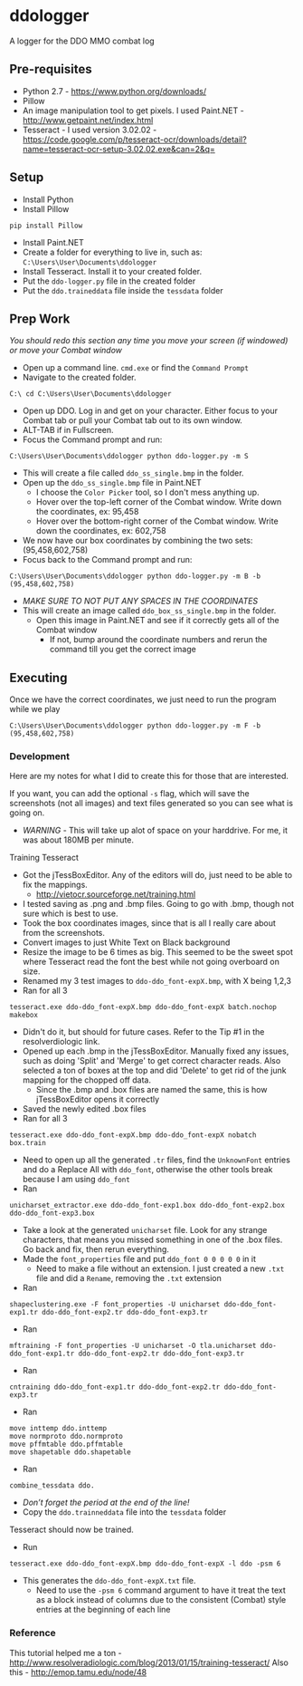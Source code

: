 # ddologger
A logger for the DDO MMO combat log

## Pre-requisites
- Python 2.7 - https://www.python.org/downloads/
- Pillow
- An image manipulation tool to get pixels. I used Paint.NET - http://www.getpaint.net/index.html
- Tesseract - I used version 3.02.02 -  https://code.google.com/p/tesseract-ocr/downloads/detail?name=tesseract-ocr-setup-3.02.02.exe&can=2&q=

## Setup
- Install Python
- Install Pillow
```
pip install Pillow
```
- Install Paint.NET
- Create a folder for everything to live in, such as: `C:\Users\User\Documents\ddologger`
- Install Tesseract. Install it to your created folder.
- Put the `ddo-logger.py` file in the created folder
- Put the `ddo.traineddata` file inside the `tessdata` folder

## Prep Work

*You should redo this section any time you move your screen (if windowed) or move your Combat window*

- Open up a command line. `cmd.exe` or find the `Command Prompt`
- Navigate to the created folder.
```
C:\ cd C:\Users\User\Documents\ddologger
```
- Open up DDO. Log in and get on your character. Either focus to your Combat tab or pull your Combat tab out to its own window.
- ALT-TAB if in Fullscreen.
- Focus the Command prompt and run:
```
C:\Users\User\Documents\ddologger python ddo-logger.py -m S
```
- This will create a file called `ddo_ss_single.bmp` in the folder.
- Open up the `ddo_ss_single.bmp` file in Paint.NET
  - I choose the `Color Picker` tool, so I don't mess anything up.
  - Hover over the top-left corner of the Combat window. Write down the coordinates, ex: 95,458
  - Hover over the bottom-right corner of the Combat window. Write down the coordinates, ex: 602,758
- We now have our box coordinates by combining the two sets: (95,458,602,758)
- Focus back to the Command prompt and run:
```
C:\Users\User\Documents\ddologger python ddo-logger.py -m B -b (95,458,602,758)
```
  - *MAKE SURE TO NOT PUT ANY SPACES IN THE COORDINATES*
- This will create an image called `ddo_box_ss_single.bmp` in the folder.
  - Open this image in Paint.NET and see if it correctly gets all of the Combat window
    - If not, bump around the coordinate numbers and rerun the command till you get the correct image

## Executing

Once we have the correct coordinates, we just need to run the program while we play
```
C:\Users\User\Documents\ddologger python ddo-logger.py -m F -b (95,458,602,758)
```

### Development

Here are my notes for what I did to create this for those that are interested.

If you want, you can add the optional `-s` flag, which will save the screenshots (not all images) and text files generated so you can see what is going on.
- *WARNING* - This will take up alot of space on your harddrive. For me, it was about 180MB per minute.

Training Tesseract

- Got the jTessBoxEditor. Any of the editors will do, just need to be able to fix the mappings.
  - http://vietocr.sourceforge.net/training.html
- I tested saving as .png and .bmp files. Going to go with .bmp, though not sure which is best to use.
- Took the box coordinates images, since that is all I really care about from the screenshots.
- Convert images to just White Text on Black background
- Resize the image to be 6 times as big. This seemed to be the sweet spot where Tesseract read the font the best while not going overboard on size.
- Renamed my 3 test images to `ddo-ddo_font-expX.bmp`, with X being 1,2,3
- Ran for all 3
```
tesseract.exe ddo-ddo_font-expX.bmp ddo-ddo_font-expX batch.nochop makebox
```
  - Didn't do it, but should for future cases. Refer to the Tip #1 in the resolverdiologic link.
- Opened up each .bmp in the jTessBoxEditor. Manually fixed any issues, such as doing 'Split' and 'Merge' to get correct character reads. Also selected a ton of boxes at the top and did 'Delete' to get rid of the junk mapping for the chopped off data.
  - Since the .bmp and .box files are named the same, this is how jTessBoxEditor opens it correctly
- Saved the newly edited .box files
- Ran for all 3
```
tesseract.exe ddo-ddo_font-expX.bmp ddo-ddo_font-expX nobatch box.train
```
- Need to open up all the generated `.tr` files, find the `UnknownFont` entries and do a Replace All with `ddo_font`, otherwise the other tools break because I am using `ddo_font`
- Ran 
```
unicharset_extractor.exe ddo-ddo_font-exp1.box ddo-ddo_font-exp2.box ddo-ddo_font-exp3.box
```
- Take a look at the generated `unicharset` file. Look for any strange characters, that means you missed something in one of the .box files. Go back and fix, then rerun everything.
- Made the `font_properties` file and put `ddo_font 0 0 0 0 0` in it
  - Need to make a file without an extension. I just created a new `.txt` file and did a `Rename`, removing the `.txt` extension
- Ran 
```
shapeclustering.exe -F font_properties -U unicharset ddo-ddo_font-exp1.tr ddo-ddo_font-exp2.tr ddo-ddo_font-exp3.tr
```
- Ran 
```
mftraining -F font_properties -U unicharset -O tla.unicharset ddo-ddo_font-exp1.tr ddo-ddo_font-exp2.tr ddo-ddo_font-exp3.tr
```
- Ran 
```
cntraining ddo-ddo_font-exp1.tr ddo-ddo_font-exp2.tr ddo-ddo_font-exp3.tr
```
- Ran 
```
move inttemp ddo.inttemp
move normproto ddo.normproto
move pffmtable ddo.pffmtable
move shapetable ddo.shapetable
```
- Ran 
```
combine_tessdata ddo.
```
  - *Don’t forget the period at the end of the line!*
- Copy the `ddo.trainneddata` file into the `tessdata` folder

Tesseract should now be trained.

- Run 
```
tesseract.exe ddo-ddo_font-expX.bmp ddo-ddo_font-expX -l ddo -psm 6
``` 
- This generates the `ddo-ddo_font-expX.txt` file.
  - Need to use the `-psm 6` command argument to have it treat the text as a block instead of columns due to the consistent (Combat) style entries at the beginning of each line

### Reference
This tutorial helped me a ton - http://www.resolveradiologic.com/blog/2013/01/15/training-tesseract/
Also this - http://emop.tamu.edu/node/48

